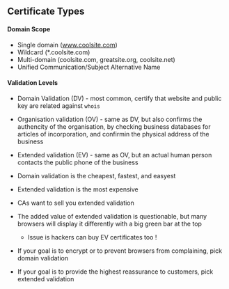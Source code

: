 ## Certificate Types

#### Domain Scope
- Single domain (www.coolsite.com)
- Wildcard (*.coolsite.com)
- Multi-domain (coolsite.com, greatsite.org, coolsite.net)
- Unified Communication/Subject Alternative Name

#### Validation Levels
- Domain Validation (DV) - most common, certify that website and public key are related against `whois`
- Organisation validation (OV) - same as DV, but also confirms the authencity of the organisation, by checking business databases for articles of incorporation, and confirmin the physical address of the business
- Extended validation (EV) - same as OV, but an actual human person contacts the public phone of the business

- Domain validation is the cheapest, fastest, and easyest
- Extended validation is the most expensive
- CAs want to sell you extended validation
- The added value of extended validation is questionable, but many browsers will display it differently with a big green bar at the top
  - Issue is hackers can buy EV certificates too !
 
- If your goal is to encrypt or to prevent browsers from complaining, pick domain validation
- If your goal is to provide the highest reassurance to customers, pick extended validation
